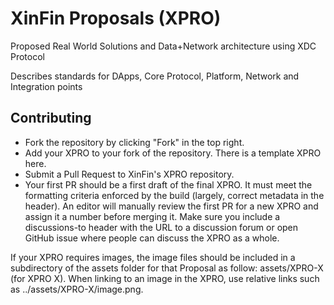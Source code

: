 # XinFin Proposals (XPRO)
Proposed Real World Solutions and Data+Network architecture using XDC Protocol 

Describes standards for DApps, Core Protocol, Platform, Network and Integration points

## Contributing
- Fork the repository by clicking "Fork" in the top right.
- Add your XPRO to your fork of the repository. There is a template XPRO here.
- Submit a Pull Request to XinFin's XPRO repository.
- Your first PR should be a first draft of the final XPRO. It must meet the formatting criteria enforced by the build (largely, correct metadata in the header). An editor will manually review the first PR for a new XPRO and assign it a number before merging it. Make sure you include a discussions-to header with the URL to a discussion forum or open GitHub issue where people can discuss the XPRO as a whole.

If your XPRO requires images, the image files should be included in a subdirectory of the assets folder for that Proposal as follow: assets/XPRO-X (for XPRO X). When linking to an image in the XPRO, use relative links such as ../assets/XPRO-X/image.png.
